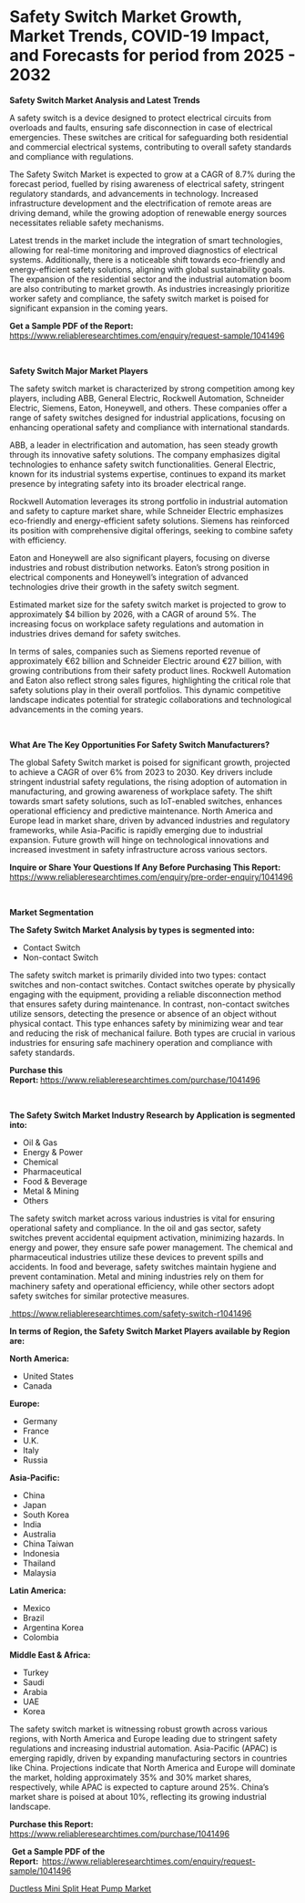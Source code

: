 <p><h1>Safety Switch Market Growth, Market Trends, COVID-19 Impact, and Forecasts for period from 2025 - 2032</h1></p><p><strong>Safety Switch Market Analysis and Latest Trends</strong></p>
<p><p>A safety switch is a device designed to protect electrical circuits from overloads and faults, ensuring safe disconnection in case of electrical emergencies. These switches are critical for safeguarding both residential and commercial electrical systems, contributing to overall safety standards and compliance with regulations. </p><p>The Safety Switch Market is expected to grow at a CAGR of 8.7% during the forecast period, fuelled by rising awareness of electrical safety, stringent regulatory standards, and advancements in technology. Increased infrastructure development and the electrification of remote areas are driving demand, while the growing adoption of renewable energy sources necessitates reliable safety mechanisms. </p><p>Latest trends in the market include the integration of smart technologies, allowing for real-time monitoring and improved diagnostics of electrical systems. Additionally, there is a noticeable shift towards eco-friendly and energy-efficient safety solutions, aligning with global sustainability goals. The expansion of the residential sector and the industrial automation boom are also contributing to market growth. As industries increasingly prioritize worker safety and compliance, the safety switch market is poised for significant expansion in the coming years.</p></p>
<p><strong>Get a Sample PDF of the Report:&nbsp;</strong> <a href="https://www.reliableresearchtimes.com/enquiry/request-sample/1041496?utm_campaign=2603&utm_medium=2&utm_source=Github&utm_content=ia&utm_term=20022025&utm_id=safety-switch">https://www.reliableresearchtimes.com/enquiry/request-sample/1041496</a></p>
<p>&nbsp;</p>
<p><strong>Safety Switch Major Market Players</strong></p>
<p><p>The safety switch market is characterized by strong competition among key players, including ABB, General Electric, Rockwell Automation, Schneider Electric, Siemens, Eaton, Honeywell, and others. These companies offer a range of safety switches designed for industrial applications, focusing on enhancing operational safety and compliance with international standards.</p><p>ABB, a leader in electrification and automation, has seen steady growth through its innovative safety solutions. The company emphasizes digital technologies to enhance safety switch functionalities. General Electric, known for its industrial systems expertise, continues to expand its market presence by integrating safety into its broader electrical range.</p><p>Rockwell Automation leverages its strong portfolio in industrial automation and safety to capture market share, while Schneider Electric emphasizes eco-friendly and energy-efficient safety solutions. Siemens has reinforced its position with comprehensive digital offerings, seeking to combine safety with efficiency.</p><p>Eaton and Honeywell are also significant players, focusing on diverse industries and robust distribution networks. Eaton’s strong position in electrical components and Honeywell’s integration of advanced technologies drive their growth in the safety switch segment.</p><p>Estimated market size for the safety switch market is projected to grow to approximately $4 billion by 2026, with a CAGR of around 5%. The increasing focus on workplace safety regulations and automation in industries drives demand for safety switches.</p><p>In terms of sales, companies such as Siemens reported revenue of approximately €62 billion and Schneider Electric around €27 billion, with growing contributions from their safety product lines. Rockwell Automation and Eaton also reflect strong sales figures, highlighting the critical role that safety solutions play in their overall portfolios. This dynamic competitive landscape indicates potential for strategic collaborations and technological advancements in the coming years.</p></p>
<p>&nbsp;</p>
<p><strong>What Are The Key Opportunities For Safety Switch Manufacturers?</strong></p>
<p><p>The global Safety Switch market is poised for significant growth, projected to achieve a CAGR of over 6% from 2023 to 2030. Key drivers include stringent industrial safety regulations, the rising adoption of automation in manufacturing, and growing awareness of workplace safety. The shift towards smart safety solutions, such as IoT-enabled switches, enhances operational efficiency and predictive maintenance. North America and Europe lead in market share, driven by advanced industries and regulatory frameworks, while Asia-Pacific is rapidly emerging due to industrial expansion. Future growth will hinge on technological innovations and increased investment in safety infrastructure across various sectors.</p></p>
<p><strong>Inquire or Share Your Questions If Any Before Purchasing This Report:</strong> <a href="https://www.reliableresearchtimes.com/enquiry/pre-order-enquiry/1041496?utm_campaign=2603&utm_medium=2&utm_source=Github&utm_content=ia&utm_term=20022025&utm_id=safety-switch">https://www.reliableresearchtimes.com/enquiry/pre-order-enquiry/1041496</a></p>
<p>&nbsp;</p>
<p><strong>Market Segmentation</strong></p>
<p><strong>The Safety Switch Market Analysis by types is segmented into:</strong></p>
<p><ul><li>Contact Switch</li><li>Non-contact Switch</li></ul></p>
<p><p>The safety switch market is primarily divided into two types: contact switches and non-contact switches. Contact switches operate by physically engaging with the equipment, providing a reliable disconnection method that ensures safety during maintenance. In contrast, non-contact switches utilize sensors, detecting the presence or absence of an object without physical contact. This type enhances safety by minimizing wear and tear and reducing the risk of mechanical failure. Both types are crucial in various industries for ensuring safe machinery operation and compliance with safety standards.</p></p>
<p><strong>Purchase this Report:&nbsp;</strong><a href="https://www.reliableresearchtimes.com/purchase/1041496?utm_campaign=2603&utm_medium=2&utm_source=Github&utm_content=ia&utm_term=20022025&utm_id=safety-switch">https://www.reliableresearchtimes.com/purchase/1041496</a></p>
<p>&nbsp;</p>
<p><strong>The Safety Switch Market Industry Research by Application is segmented into:</strong></p>
<p><ul><li>Oil & Gas</li><li>Energy & Power</li><li>Chemical</li><li>Pharmaceutical</li><li>Food & Beverage</li><li>Metal & Mining</li><li>Others</li></ul></p>
<p><p>The safety switch market across various industries is vital for ensuring operational safety and compliance. In the oil and gas sector, safety switches prevent accidental equipment activation, minimizing hazards. In energy and power, they ensure safe power management. The chemical and pharmaceutical industries utilize these devices to prevent spills and accidents. In food and beverage, safety switches maintain hygiene and prevent contamination. Metal and mining industries rely on them for machinery safety and operational efficiency, while other sectors adopt safety switches for similar protective measures.</p></p>
<p><a href="https://www.reliableresearchtimes.com/safety-switch-r1041496?utm_campaign=2603&utm_medium=2&utm_source=Github&utm_content=ia&utm_term=20022025&utm_id=safety-switch">&nbsp;https://www.reliableresearchtimes.com/safety-switch-r1041496</a></p>
<p><strong>In terms of Region, the Safety Switch Market Players available by Region are:</strong></p>
<p>
    <p> <strong> North America: </strong>
        <ul>
            <li>United States</li>
            <li>Canada</li>
        </ul>
        </p> 
    <p> <strong> Europe: </strong>
        <ul>
            <li>Germany</li>
            <li>France</li>
            <li>U.K.</li>
            <li>Italy</li>
            <li>Russia</li>
        </ul>
        </p> 
    <p> <strong> Asia-Pacific: </strong>
        <ul>
            <li>China</li>
            <li>Japan</li>
            <li>South Korea</li>
            <li>India</li>
            <li>Australia</li>
            <li>China Taiwan</li>
            <li>Indonesia</li>
            <li>Thailand</li>
            <li>Malaysia</li>
        </ul>
        </p> 
    <p> <strong> Latin America: </strong>
        <ul>
            <li>Mexico</li>
            <li>Brazil</li>
            <li>Argentina Korea</li>
            <li>Colombia</li>
        </ul>
        </p> 
    <p> <strong> Middle East & Africa: </strong>
        <ul>
            <li>Turkey</li>
            <li>Saudi</li>
            <li>Arabia</li>
            <li>UAE</li>
            <li>Korea</li>
        </ul>
    </p>
    </p>
<p><p>The safety switch market is witnessing robust growth across various regions, with North America and Europe leading due to stringent safety regulations and increasing industrial automation. Asia-Pacific (APAC) is emerging rapidly, driven by expanding manufacturing sectors in countries like China. Projections indicate that North America and Europe will dominate the market, holding approximately 35% and 30% market shares, respectively, while APAC is expected to capture around 25%. China’s market share is poised at about 10%, reflecting its growing industrial landscape.</p></p>
<p><strong>Purchase this Report: </strong><a href="https://www.reliableresearchtimes.com/purchase/1041496?utm_campaign=2603&utm_medium=2&utm_source=Github&utm_content=ia&utm_term=20022025&utm_id=safety-switch">https://www.reliableresearchtimes.com/purchase/1041496</a></p>
<p>&nbsp;<strong>Get a Sample PDF of the Report:&nbsp;&nbsp;</strong><a href="https://www.reliableresearchtimes.com/enquiry/request-sample/1041496?utm_campaign=2603&utm_medium=2&utm_source=Github&utm_content=ia&utm_term=20022025&utm_id=safety-switch">https://www.reliableresearchtimes.com/enquiry/request-sample/1041496</a></p>
<p><strong></strong></p>
<p><p><a href="https://github.com/ravenecashe/Market-Research-Report-List-1/blob/main/ductless-mini-split-heat-pump-market.md?utm_campaign=2603&utm_medium=2&utm_source=Github&utm_content=ia&utm_term=20022025&utm_id=safety-switch">Ductless Mini Split Heat Pump Market</a></p></p>